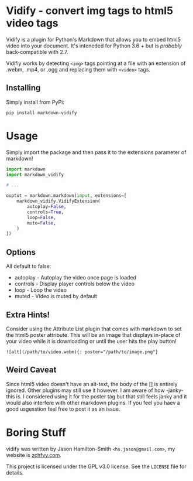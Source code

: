 Vidify - convert img tags to html5 video tags
================================================================================

Vidify is a plugin for Python's Markdown that allows you to embed html5 video
into your document. It's inteneded for Python 3.6 + but is _probably_
back-compatible with 2.7.

Vidifiy works by detecting `<img>` tags pointing at a file with an extension of
.webm, .mp4, or .ogg and replacing them with `<video>` tags.

Installing
---
Simply install from PyPi:
```
pip install markdown-vidify
```

Usage
================================================================================
Simply import the package and then pass it to the extensions parameter of
markdown!
```python
import markdown
import markdown_vidify

# ...

ouptut = markdown.markdown(input, extensions=[
    markdown_vidify.VidifyExtension(
        autoplay=False,
        controls=True,
        loop=False,
        mute=False,
    )
])
```

Options
--------------------------------------------------------------------------------
All default to false:

* autoplay - Autoplay the video once page is loaded
* controls - Display player controls below the video
* loop - Loop the video
* muted - Video is muted by default

Extra Hints!
--------------------------------------------------------------------------------
Consider using the Attribute List plugin that comes with markdown to set the
html5 poster attribute. This will be an image that displays in-place of your
video while it is downloading or until the user hits the play button!

```
![alt](/path/to/video.webm){: poster="/path/to/image.png"}
```

Weird Caveat
--------------------------------------------------------------------------------
Since html5 video doesn't have an alt-text, the body of the [] is entirely
ignored. Other plugins may still use it however. I am aware of how -janky- this
is. I considered using it for the poster tag but that still feels janky and it
would also interfere with other markdown plugins. If you feel you haev a good
usgesstion feel free to post it as an issue.

Boring Stuff
================================================================================
vidify was written by Jason Hamilton-Smith `<hs.jason@gmail.com>`, my website is
[zchfvy.com](https://zchfvy.com).

This project is licensed under the GPL v3.0 license. See the `LICENSE` file for
details.
